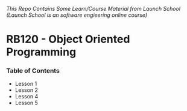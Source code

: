 *This Repo Contains Some Learn/Course Material from Launch School (Launch School is an software engieering online course)*

# RB120 - Object Oriented Programming

### Table of Contents

* Lesson 1
* Lesson 2
* Lesson 4
* Lesson 5
